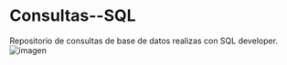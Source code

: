# Consultas--SQL
Repositorio de consultas de base de datos realizas con SQL developer.
![imagen](https://user-images.githubusercontent.com/99100069/222555684-09bebc0c-4156-4c61-a2be-2d40eb1f3b2c.png)

